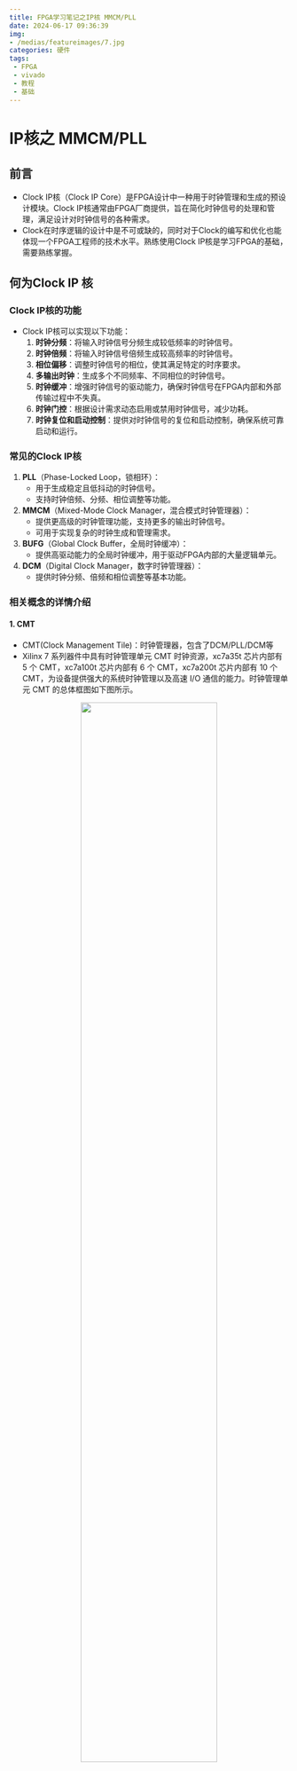 ```yaml
---
title: FPGA学习笔记之IP核 MMCM/PLL
date: 2024-06-17 09:36:39
img:
- /medias/featureimages/7.jpg
categories: 硬件
tags:
 - FPGA
 - vivado
 - 教程
 - 基础
---
```


# IP核之 MMCM/PLL

## 前言

- Clock IP核（Clock IP Core）是FPGA设计中一种用于时钟管理和生成的预设计模块。Clock IP核通常由FPGA厂商提供，旨在简化时钟信号的处理和管理，满足设计对时钟信号的各种需求。
- Clock在时序逻辑的设计中是不可或缺的，同时对于Clock的编写和优化也能体现一个FPGA工程师的技术水平。熟练使用Clock IP核是学习FPGA的基础，需要熟练掌握。


## 何为Clock IP 核


### Clock IP核的功能

- Clock IP核可以实现以下功能：
    1. **时钟分频**：将输入时钟信号分频生成较低频率的时钟信号。
    2. **时钟倍频**：将输入时钟信号倍频生成较高频率的时钟信号。
    3. **相位偏移**：调整时钟信号的相位，使其满足特定的时序要求。
    4. **多输出时钟**：生成多个不同频率、不同相位的时钟信号。
    5. **时钟缓冲**：增强时钟信号的驱动能力，确保时钟信号在FPGA内部和外部传输过程中不失真。
    6. **时钟门控**：根据设计需求动态启用或禁用时钟信号，减少功耗。
    7. **时钟复位和启动控制**：提供对时钟信号的复位和启动控制，确保系统可靠启动和运行。

### 常见的Clock IP核

1. **PLL**（Phase-Locked Loop，锁相环）：
    - 用于生成稳定且低抖动的时钟信号。
    - 支持时钟倍频、分频、相位调整等功能。
2. **MMCM**（Mixed-Mode Clock Manager，混合模式时钟管理器）：
    - 提供更高级的时钟管理功能，支持更多的输出时钟信号。
    - 可用于实现复杂的时钟生成和管理需求。
3. **BUFG**（Global Clock Buffer，全局时钟缓冲）：
    - 提供高驱动能力的全局时钟缓冲，用于驱动FPGA内部的大量逻辑单元。
4. **DCM**（Digital Clock Manager，数字时钟管理器）：
    - 提供时钟分频、倍频和相位调整等基本功能。

### 相关概念的详情介绍

#### 1. CMT

- CMT(Clock Management Tile)：时钟管理器，包含了DCM/PLL/DCM等
- Xilinx 7 系列器件中具有时钟管理单元 CMT 时钟资源，xc7a35t 芯片内部有 5 个 CMT，xc7a100t 芯片内部有 6 个 CMT，xc7a200t 芯片内部有 10 个 CMT，为设备提供强大的系统时钟管理以及高速 I/O 通信的能力。时钟管理单元 CMT 的总体框图如下图所示。 

<div align="center">
<img src=./mmcm/1.png width=70%/>
</div>

- MMCM/PLL 的参考时钟输入可以是 IBUFG(CC)即具有时钟能力的 IO 输入、区域时钟 BUFR、全局时钟 BUFG、GT 收发器输出时钟、行时钟 BUFH 以及本地布线（不推荐使用本地布线来驱动时钟资源）。在最多的情况下，MMCM/PLL 的参考时钟输入都是来自 IBUFG(CC)即具有时钟能力的 IO 输入，本实验也是如此。MMCM/PLL 的输出可以驱动全局时钟 BUFG 和行时钟 BUFH 等等。BUFG 能够驱动整个器件内部的通用逻辑的所有时序单元的时钟端口。BUFG/BUFH/CMT 在一个时钟区域内的连接框图如下图所示。

<div align="center">
<img src=./mmcm/2.png width=80%/>
</div>

#### 2. 时钟缓冲器（Buffer）
- 从前文可知，时钟缓冲器（Buffer）是时钟管理单元 CMT 的一个重要组成部分。下面将介绍最常用的三种时钟缓冲器：IBUFG(CC)、BUFR 和 BUFG，并总结三者区别

- **IBUFG(CC) - 输入时钟缓冲器**
    - 功能：
        - IBUFG (Input BUFG) 是输入时钟缓冲器，用于将外部时钟信号引入FPGA内部。
    - 特点：
        - 将输入时钟信号引入FPGA的全局时钟网络。
        - 通常用于将来自板级的时钟信号（例如来自晶振或其他时钟源）直接传递给FPGA内部。
    - 应用：
        - 用于将外部时钟信号可靠地引入FPGA，以便在内部进一步处理或分配。
        - 提供稳定的时钟信号，避免外部噪声和信号失真。

- **BUFR - 区域时钟缓冲器**
    - 功能：
        - BUFR (Regional Clock Buffer) 是区域时钟缓冲器，用于在FPGA的特定区域内分配时钟信号。
    - 特点：
        - 仅限于在FPGA的一个区域（通常是一个时钟区域或时钟域）内分配时钟信号。
        - 支持时钟分频，可以根据需要对时钟信号进行分频。
    - 应用：
        - 用于需要在FPGA的特定区域内驱动时钟信号的应用场景。
        - 适用于局部时钟需求，例如一个逻辑模块或区域内的时钟分配。
- **BUFG - 全局时钟缓冲器**
    - 功能：
        - BUFG (Global Clock Buffer) 是全局时钟缓冲器，用于在整个FPGA芯片范围内分配时钟信号。
    - 特点：
        - 能够驱动FPGA内部的全局时钟网络，将时钟信号分配到整个FPGA芯片的所有逻辑单元。
        - 提供高驱动能力，确保时钟信号在全局范围内稳定传播。
    - 应用：
        - 用于需要在整个FPGA范围内分配时钟信号的应用场景。
        - 适用于驱动全局时钟、复位信号或其他需要全局分配的重要控制信号。

- **区别总结**

    - 作用范围：
        - IBUFG(CC)：用于将外部时钟信号引入FPGA。
        - BUFR：用于在FPGA的特定区域内分配时钟信号。
        - BUFG：用于在整个FPGA芯片范围内分配时钟信号。

    - 功能和用途：
        - IBUFG(CC)：引入并稳定外部时钟信号。
        - BUFR：局部区域时钟分配，支持时钟分频。
        - BUFG：全局时钟分配，高驱动能力。

    - 适用场景：
        - IBUFG(CC)：连接外部时钟源到FPGA内部。
        - BUFR：特定区域内的时钟需求，如分频或区域性时钟信号。
        - BUFG：全局时钟需求，如同步全局逻辑单元的时钟信号。

#### 3. MMCM和PLL
- 由上文介绍我们知道对于 Xilinx 7 系列的芯片一个 CMT 由一个 MMCM 和一个 PLL 组成。下面我们分别来看两者的关系。 

- **PLL(Phase Locked Loop)** ：
  - 为**锁相回路**或**锁相环**，用来统一整合时钟信号，使高频器件正常工作，如内存的存取资料等。PLL用于振荡器中的反馈技术。 许多电子设备要正常工作，通常需要外部的输入信号与内部的振荡信号同步。一般的晶振由于工艺与成本原因，做不到很高的频率，而在需要高频应用时，由相应的器件VCO，实现转成高频，但并不稳定，故利用锁相环路就可以实现稳定且高频的时钟信号。其具有时钟倍频、分频、相位偏移和可编程占空比的功能。
  - ![](./mmcm/3.png)
- **MMCM(Mixed Mode Clock Manager)**：
  - 混合模式时钟管理器， MMCM 功能是 PLL 的超集 ,在PLL的基础上加上了相位动态调整功能，因为PLL是模块电路，而动态调相是数字电路，所以叫Mixed Mode。MMCM是在Virtex-6中被引入的，而且Virtex-6中也只有MMCM。
  - ![](./mmcm/4.png)
- 由MMCM和PLL结构图我们可以直观看到MMCM和PLL的组成结构基本相同。
- MMCM（ Mixed-Mode Clock Manager）混合模式时钟管理器， MMCM 功能是 PLL 的超集，它是在 PLL的基础上加了相位动态调整功能， PLL 是模拟的，而动态调相是数字电路，所以称为混合模式。其相对于 PLL 的优势是相位可以动态调整，占用面积较大。 MMCM 主要用于驱动器件逻辑（ CLB、 DSP、 RAM 等）的时钟。 PLL 是和 IO 资源紧密绑定的，占用面积小，常用于为内存接口生成所需的时钟信号，但也具有与其他器件逻辑的连接，因此如果需要额外的功能，它们可以用作额外的时钟资源。



## IP 核配置实验步骤

1. 打开 Vivado，新建一个工程。工程名为`ip_clk_wiz`。接下来添加 PLL IP 核。在 Vivado 软件的左侧`Flow Navigator`栏中单击`IP Catalog`
<div align="center">
<img src=./mmcm/5.png width=40%/>
</div>

2. 打开`IP Catalog`窗口后，在搜索栏中输入`clock`关键字，可以看到 Vivado 已经自动查找出了与关键字匹配的 IP 核名称，如下图所示。双击`FPGA Features and Design`→`Clocking”下的“Clocking Wizard`
<div align="center">
<img src=./mmcm/6.png width=80%/>
</div>

3. 弹出 `Customize IP` 窗口，开始配置 IP 核
- 最上面的`Component Name`一栏设置该 IP 元件的名称，这里保持默认即可。在第一个`Clocking Options`选项卡中，`Primitive`选项用于选择是使用 MMCM 还是 PLL 来输出不同的时钟，对于我们的本次实验来说，MMCM 和 PLL 都可以完成，这里我们可以保持默认选择 MMCM。需要修改的是最下面的`Input Clock Information`一栏，把`Primary`时钟的输入频率修改为我们开发板的开发板上的晶振频率 50MHz，其他的设置保持默认即可，如下图所示。 
<div align="center">
<img src=./mmcm/7.png width=100%/>
</div>

- 接下来切换至`Output Clocks`选项卡，在`Output Clock`选项卡中，勾选前 4 个时钟，并且将其`Output Freq(MHz)`分别设置为 100、 100、 50、 25，注意，第 2 个 100MHz 时钟的相移`Phase(degrees)`一栏要设置为 180。其他设置保持默认即可，如下图所示：
<div align="center">
<img src=./mmcm/8.png width=100%/>
</div>

- `Port Renaming`选项卡主要是对一些控制信号的重命名。这里我们只用到了锁定指示 locked 信号，其名称保持默认即可，如下图所示。 
<div align="center">
<img src=./mmcm/9.png width=80%/>
</div>

- `MMCM Setting`选项卡展示了对整个 MMCM/PLL 的最终配置参数，这些参数都是根据之前用户输入的时钟需求由 Vivado 来自动配置，Vivado 已经对参数进行了最优的配置，在绝大多数情况下都不需要用户对它们进行更改，也不建议更改，所以这一步保持默认即可，如下图所示。 
<div align="center">
<img src=./mmcm/10.png width=80%/>
</div>

- 最后的`Summary`选项卡是对前面所有配置的一个总结，在这里我们直接点击`OK`按钮即可，如下图所示。 
<div align="center">
<img src=./mmcm/11.png width=80%/>
</div>

4. 配置完成后，弹出了`Generate Output Products`窗口，点击`Generate`按钮，开始生成 IP 核。
<div align="center">
<img src=./mmcm/12.png width=50%/>
</div>

5. 在`Design Run`窗口的`Out-of-Context Module Runs`一栏中出现了该 IP 核对应的 run `clk_wiz_0_synth_1`，其综合过程独立于顶层设计的综合，所以在我们可以看到其正在综合，如下图所示。 
<div align="center">
<img src=./mmcm/13.png width=60%/>
</div>

6. 综合完成后，便可开始编写代码。首先查看IP核的例化模板。在`Source` 窗口中的`IP Sources`选项卡中，依次用鼠标单击展开`IP`-`clk_wiz_0`-`Instantitation Template`，我们可以看到“clk_wiz.veo”文件，它是由 IP 核自动生成的只读的 verilog 例化模板文件，双击就可以打开它，在例化时钟 IP 核模块的时钟，可以直接从这里拷贝，如下图所示 :

<div align="center">
<img src=./mmcm/14.png width=90%/>
</div>

- 模板文件里有例化 IP 核的模板，如下所示：
```verilog
 clk_wiz_0 instance_name
   (
    // Clock out ports
    .clk_out1(clk_out1),     // output clk_out1
    .clk_out2(clk_out2),     // output clk_out2
    .clk_out3(clk_out3),     // output clk_out3
    .clk_out4(clk_out4),     // output clk_out4
    // Status and control signals
    .resetn(resetn), // input resetn
    .locked(locked),       // output locked
   // Clock in ports
    .clk_in1(clk_in1));      // input clk_in1
```

7. 创建一个 verilog 源文件，其名称为 ip_clk_wiz.v，代码如下： 
```verilog
module clk_wiz(
    input  sys_clk,
    input  sys_rst_n,

    output clk_out1,
    output clk_out2,
    output clk_out3,
    output clk_out4,
    output locked);

    clk_wiz_0 instance_name
   (
    // Clock out ports
    .clk_out1(clk_out1),     // output clk_out1
    .clk_out2(clk_out2),     // output clk_out2
    .clk_out3(clk_out3),     // output clk_out3
    .clk_out4(clk_out4),     // output clk_out4
    // Status and control signals
    .resetn(sys_rst_n), // input resetn
    .locked(locked),       // output locked
   // Clock in ports
    .clk_in1(sys_clk));      // input clk_in1

endmodule
```

- 它将 IP 核例化后，加上了输入输出，其原理图如下：
<div align="center">
<img src=./mmcm/15.png width=70%/>
</div>


8. 最后，仿真模拟。创建一个`tb_clk_wiz.v`的仿真文件，仿真代码编写如下：
```verilog
`timescale 1ns / 1ps

module tb_clk_wiz();
reg  sys_clk;
reg  sys_rst_n;

wire clk_out1;
wire clk_out2;
wire clk_out3;
wire clk_out4;
wire locked;

clk_wiz clk_wiz_inst(
   .sys_clk(sys_clk),
   .sys_rst_n(sys_rst_n),
   .clk_out1(clk_out1),
   .clk_out2(clk_out2),
   .clk_out3(clk_out3),
   .clk_out4(clk_out4),
   .locked(locked)
);

initial begin 
   sys_clk = 1'b0;
   sys_rst_n = 1'b0;
   #200
   sys_rst_n = 1'b1;

end

always #10 sys_clk = ~sys_clk;

endmodule
```

- 仿真波形如下：
<div align="center">
<img src=./mmcm/16.png width=100%/>
</div>

- 由上图可知，`locked` 信号拉高之后，锁相环开始输出 4 个稳定的时钟。`clk_100m` 和 `clk_100m_180deg` 周期都为 `10ns`，即时钟频率都为 100Mhz，但两个时钟相位偏移 180 度，所以这两个时钟刚好反相；`clk_50m` 周期为 20ns，时钟频率为 50Mhz；`clk_25m` 周期为 40ns，时钟频率为 25Mhz。也就是说，结果符合预期。